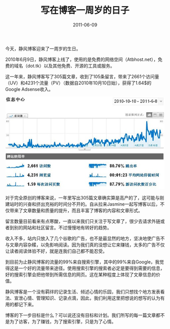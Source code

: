 ﻿---
title: "写在博客一周岁的日子"
date: 2011-06-09
categories: 
  - "website"
tags: 
  - "博客"
  - "生日"
---

今天，静风博客迎来了一周岁的生日。

2010年6月9日，静风博客上线了，使用的是免费的网络空间（Atbhost.net），免费的域名（dot.tk）以及其他免费、开源的工具或服务。

这一年来，静风博客写了305篇文章，收到了105条留言，带来了2661个访问量（UV）和4231个流量（PV）（数据自2010年10月10日始），获得了1.64$的Google Adsense收入。

![年访问数数据](/images/5813929488_d9c2651666_z.jpg)

对于完全原创的博客来说，一年里写出305篇文章确实算是高产的了，这可能与刚建站时的兴奋和挤出充裕的时间分不开的。自从拉来Jasmine一起写博客以后，不仅带来了文章数量和质量的提升，而且丰富了博客的内容和文章形式。

留言数量目前看来有点寒酸，一直以来我们只关注于写文章了，很少去请求外链或者到别的网站和社区留言。不过慢慢地有转好的趋势。

收入不多，站内只放入了几个谷歌的广告，也不是最显然的地方，坚决地使广告不与文章内容杂糅，以免影响阅读。因为我们真的没想让它来赚钱，太多的广告不仅让读者阅读体验不好，就是连我们自己都不能忍受。

到目前为止静风博客的流量的99%来自搜索引擎，其中的99%来自Google，我觉得这是一个好的流量带来途径。使用搜索引擎的搜索者必定是要得到需要的信息，好的搜索引擎会把他带到所需信息的网页。这在某种程度上体现了文章信息的价值。

静风博客是一个没有羁绊的记录生活、倾述心情的乐园，我们只想找个地方发表看法、宣泄心情、管理知识、记录点滴，因此，我们利用这里把想说的想写的认为有用的都记下来。

博客的下一步目标是什么？可以说还没有目标和计划。我们所写的每一篇文章都不是为了访客，为了赚钱，为了搜索引擎，只是为了心情。
